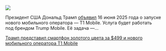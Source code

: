 <!--2025-06-19 12:55:18-->
<div class="yb">
  <div class="rss habr"><img src="https://habrastorage.org/getpro/habr/upload_files/ed6/f64/fbd/ed6f64fbdc473a0a35b1d0552b7d4cc9.png" /><p>Президент США Дональд Трамп <a href="https://www.neowin.net/news/trump-announces-a-gold-smartphone-for-499-and-new-t1-mobile-5g-wireless-service/" rel="noopener noreferrer nofollow">объявил</a> 16&nbsp;июня 2025&nbsp;года о&nbsp;запуске нового мобильного оператора&nbsp;— T1&nbsp;Mobile. Услуга будет работать под&nbsp;брендом Trump Mobile. Её задача&nbsp;—... <p class="titl"><a href="https://habr.com/ru/news/919958/?utm_source=habrahabr&utm_medium=rss&utm_campaign=919958">Трамп представил смартфон золотого цвета за $499 и нового мобильного оператора T1 Mobile</a></p></div>
</div>
